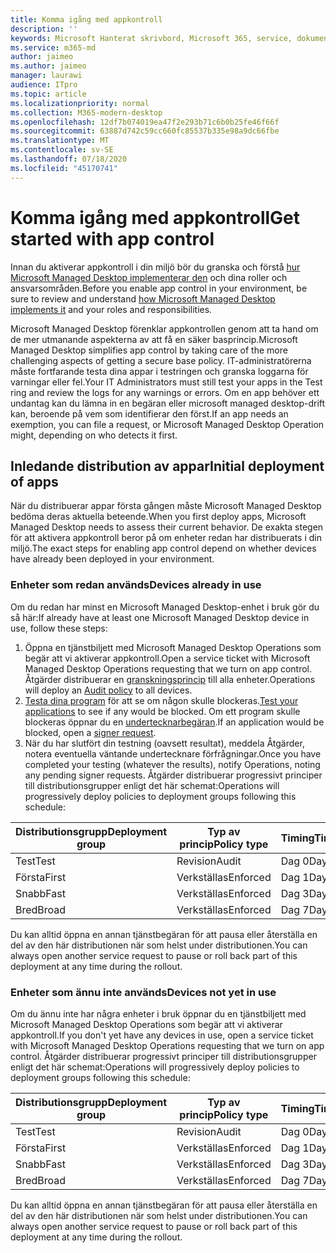 ```yaml
---
title: Komma igång med appkontroll
description: ''
keywords: Microsoft Hanterat skrivbord, Microsoft 365, service, dokumentation
ms.service: m365-md
author: jaimeo
ms.author: jaimeo
manager: laurawi
audience: ITpro
ms.topic: article
ms.localizationpriority: normal
ms.collection: M365-modern-desktop
ms.openlocfilehash: 12df7b074019ea47f2e293b71c6b0b25fe46f66f
ms.sourcegitcommit: 63887d742c59cc660fc85537b335e98a9dc66fbe
ms.translationtype: MT
ms.contentlocale: sv-SE
ms.lasthandoff: 07/18/2020
ms.locfileid: "45170741"
---
```

# <a name="get-started-with-app-control"></a><span data-ttu-id="57015-103">Komma igång med appkontroll</span><span class="sxs-lookup"><span data-stu-id="57015-103">Get started with app control</span></span>

<span data-ttu-id="57015-104">Innan du aktiverar appkontroll i din miljö bör du granska och förstå [hur Microsoft Managed Desktop implementerar den](../service-description/app-control.md) och dina roller och ansvarsområden.</span><span class="sxs-lookup"><span data-stu-id="57015-104">Before you enable app control in your environment, be sure to review and understand [how Microsoft Managed Desktop implements it](../service-description/app-control.md) and your roles and responsibilities.</span></span>

<span data-ttu-id="57015-105">Microsoft Managed Desktop förenklar appkontrollen genom att ta hand om de mer utmanande aspekterna av att få en säker basprincip.</span><span class="sxs-lookup"><span data-stu-id="57015-105">Microsoft Managed Desktop simplifies app control by taking care of the more challenging aspects of getting a secure base policy.</span></span> <span data-ttu-id="57015-106">IT-administratörerna måste fortfarande testa dina appar i testringen och granska loggarna för varningar eller fel.</span><span class="sxs-lookup"><span data-stu-id="57015-106">Your IT Administrators must still test your apps in the Test ring and review the logs for any warnings or errors.</span></span> <span data-ttu-id="57015-107">Om en app behöver ett undantag kan du lämna in en begäran eller microsoft managed desktop-drift kan, beroende på vem som identifierar den först.</span><span class="sxs-lookup"><span data-stu-id="57015-107">If an app needs an exemption, you can file a request, or Microsoft Managed Desktop Operation might, depending on who detects it first.</span></span>

## <a name="initial-deployment-of-apps"></a><span data-ttu-id="57015-108">Inledande distribution av appar</span><span class="sxs-lookup"><span data-stu-id="57015-108">Initial deployment of apps</span></span>

<span data-ttu-id="57015-109">När du distribuerar appar första gången måste Microsoft Managed Desktop bedöma deras aktuella beteende.</span><span class="sxs-lookup"><span data-stu-id="57015-109">When you first deploy apps, Microsoft Managed Desktop needs to assess their current behavior.</span></span> <span data-ttu-id="57015-110">De exakta stegen för att aktivera appkontroll beror på om enheter redan har distribuerats i din miljö.</span><span class="sxs-lookup"><span data-stu-id="57015-110">The exact steps for enabling app control depend on whether devices have already been deployed in your environment.</span></span>

### <a name="devices-already-in-use"></a><span data-ttu-id="57015-111">Enheter som redan används</span><span class="sxs-lookup"><span data-stu-id="57015-111">Devices already in use</span></span>

<span data-ttu-id="57015-112">Om du redan har minst en Microsoft Managed Desktop-enhet i bruk gör du så här:</span><span class="sxs-lookup"><span data-stu-id="57015-112">If already have at least one Microsoft Managed Desktop device in use, follow these steps:</span></span>

1. <span data-ttu-id="57015-113">Öppna en tjänstbiljett med Microsoft Managed Desktop Operations som begär att vi aktiverar appkontroll.</span><span class="sxs-lookup"><span data-stu-id="57015-113">Open a service ticket with Microsoft Managed Desktop Operations requesting that we turn on app control.</span></span> <span data-ttu-id="57015-114">Åtgärder distribuerar en [granskningsprincip](../service-description/app-control.md#audit-policy) till alla enheter.</span><span class="sxs-lookup"><span data-stu-id="57015-114">Operations will deploy an [Audit policy](../service-description/app-control.md#audit-policy) to all devices.</span></span>
2. <span data-ttu-id="57015-115">[Testa dina program](../working-with-managed-desktop/work-with-app-control.md#add-a-new-app) för att se om någon skulle blockeras.</span><span class="sxs-lookup"><span data-stu-id="57015-115">[Test your applications](../working-with-managed-desktop/work-with-app-control.md#add-a-new-app) to see if any would be blocked.</span></span> <span data-ttu-id="57015-116">Om ett program skulle blockeras öppnar du en [undertecknarbegäran](../working-with-managed-desktop/work-with-app-control.md#add-or-remove-a-trusted-signer).</span><span class="sxs-lookup"><span data-stu-id="57015-116">If an application would be blocked, open a [signer request](../working-with-managed-desktop/work-with-app-control.md#add-or-remove-a-trusted-signer).</span></span> 
3. <span data-ttu-id="57015-117">När du har slutfört din testning (oavsett resultat), meddela Åtgärder, notera eventuella väntande undertecknare förfrågningar.</span><span class="sxs-lookup"><span data-stu-id="57015-117">Once you have completed your testing (whatever the results), notify Operations, noting any pending signer requests.</span></span> <span data-ttu-id="57015-118">Åtgärder distribuerar progressivt principer till distributionsgrupper enligt det här schemat:</span><span class="sxs-lookup"><span data-stu-id="57015-118">Operations will progressively deploy policies to deployment groups following this schedule:</span></span>

|<span data-ttu-id="57015-119">Distributionsgrupp</span><span class="sxs-lookup"><span data-stu-id="57015-119">Deployment group</span></span>  |<span data-ttu-id="57015-120">Typ av princip</span><span class="sxs-lookup"><span data-stu-id="57015-120">Policy type</span></span>  |<span data-ttu-id="57015-121">Timing</span><span class="sxs-lookup"><span data-stu-id="57015-121">Timing</span></span>  |
|---------|---------|---------|
|<span data-ttu-id="57015-122">Test</span><span class="sxs-lookup"><span data-stu-id="57015-122">Test</span></span>     |  <span data-ttu-id="57015-123">Revision</span><span class="sxs-lookup"><span data-stu-id="57015-123">Audit</span></span>       |  <span data-ttu-id="57015-124">Dag 0</span><span class="sxs-lookup"><span data-stu-id="57015-124">Day 0</span></span>       |
|<span data-ttu-id="57015-125">Första</span><span class="sxs-lookup"><span data-stu-id="57015-125">First</span></span>     | <span data-ttu-id="57015-126">Verkställas</span><span class="sxs-lookup"><span data-stu-id="57015-126">Enforced</span></span>        | <span data-ttu-id="57015-127">Dag 1</span><span class="sxs-lookup"><span data-stu-id="57015-127">Day 1</span></span>        |
|<span data-ttu-id="57015-128">Snabb</span><span class="sxs-lookup"><span data-stu-id="57015-128">Fast</span></span>     | <span data-ttu-id="57015-129">Verkställas</span><span class="sxs-lookup"><span data-stu-id="57015-129">Enforced</span></span>        |  <span data-ttu-id="57015-130">Dag 3</span><span class="sxs-lookup"><span data-stu-id="57015-130">Day 3</span></span>       |
|<span data-ttu-id="57015-131">Bred</span><span class="sxs-lookup"><span data-stu-id="57015-131">Broad</span></span>     | <span data-ttu-id="57015-132">Verkställas</span><span class="sxs-lookup"><span data-stu-id="57015-132">Enforced</span></span>        |  <span data-ttu-id="57015-133">Dag 7</span><span class="sxs-lookup"><span data-stu-id="57015-133">Day 7</span></span>       |

<span data-ttu-id="57015-134">Du kan alltid öppna en annan tjänstbegäran för att pausa eller återställa en del av den här distributionen när som helst under distributionen.</span><span class="sxs-lookup"><span data-stu-id="57015-134">You can always open another service request to pause or roll back part of this deployment at any time during the rollout.</span></span>

### <a name="devices-not-yet-in-use"></a><span data-ttu-id="57015-135">Enheter som ännu inte används</span><span class="sxs-lookup"><span data-stu-id="57015-135">Devices not yet in use</span></span>

<span data-ttu-id="57015-136">Om du ännu inte har några enheter i bruk öppnar du en tjänstbiljett med Microsoft Managed Desktop Operations som begär att vi aktiverar appkontroll.</span><span class="sxs-lookup"><span data-stu-id="57015-136">If you don't yet have any devices in use, open a service ticket with Microsoft Managed Desktop Operations requesting that we turn on app control.</span></span> <span data-ttu-id="57015-137">Åtgärder distribuerar progressivt principer till distributionsgrupper enligt det här schemat:</span><span class="sxs-lookup"><span data-stu-id="57015-137">Operations will progressively deploy policies to deployment groups following this schedule:</span></span>

|<span data-ttu-id="57015-138">Distributionsgrupp</span><span class="sxs-lookup"><span data-stu-id="57015-138">Deployment group</span></span>  |<span data-ttu-id="57015-139">Typ av princip</span><span class="sxs-lookup"><span data-stu-id="57015-139">Policy type</span></span>  |<span data-ttu-id="57015-140">Timing</span><span class="sxs-lookup"><span data-stu-id="57015-140">Timing</span></span>  |
|---------|---------|---------|
|<span data-ttu-id="57015-141">Test</span><span class="sxs-lookup"><span data-stu-id="57015-141">Test</span></span>     |  <span data-ttu-id="57015-142">Revision</span><span class="sxs-lookup"><span data-stu-id="57015-142">Audit</span></span>       |  <span data-ttu-id="57015-143">Dag 0</span><span class="sxs-lookup"><span data-stu-id="57015-143">Day 0</span></span>       |
|<span data-ttu-id="57015-144">Första</span><span class="sxs-lookup"><span data-stu-id="57015-144">First</span></span>     | <span data-ttu-id="57015-145">Verkställas</span><span class="sxs-lookup"><span data-stu-id="57015-145">Enforced</span></span>        | <span data-ttu-id="57015-146">Dag 1</span><span class="sxs-lookup"><span data-stu-id="57015-146">Day 1</span></span>        |
|<span data-ttu-id="57015-147">Snabb</span><span class="sxs-lookup"><span data-stu-id="57015-147">Fast</span></span>     | <span data-ttu-id="57015-148">Verkställas</span><span class="sxs-lookup"><span data-stu-id="57015-148">Enforced</span></span>        |  <span data-ttu-id="57015-149">Dag 3</span><span class="sxs-lookup"><span data-stu-id="57015-149">Day 3</span></span>       |
|<span data-ttu-id="57015-150">Bred</span><span class="sxs-lookup"><span data-stu-id="57015-150">Broad</span></span>     | <span data-ttu-id="57015-151">Verkställas</span><span class="sxs-lookup"><span data-stu-id="57015-151">Enforced</span></span>        |  <span data-ttu-id="57015-152">Dag 7</span><span class="sxs-lookup"><span data-stu-id="57015-152">Day 7</span></span>       |

<span data-ttu-id="57015-153">Du kan alltid öppna en annan tjänstbegäran för att pausa eller återställa en del av den här distributionen när som helst under distributionen.</span><span class="sxs-lookup"><span data-stu-id="57015-153">You can always open another service request to pause or roll back part of this deployment at any time during the rollout.</span></span>

